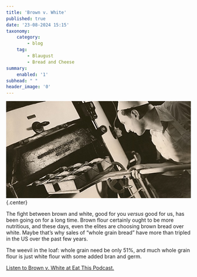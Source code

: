 ```yaml
---
title: 'Brown v. White'
published: true
date: '23-08-2024 15:15'
taxonomy:
    category:
        - blog
    tag:
        - Blaugust
        - Bread and Cheese
summary:
    enabled: '1'
subhead: " "
header_image: '0'
---
```


![Monochrome image of a baker putting loaf tins into an oven. The baker wears a pristine white chef's hat and is leaning forward on the right. The oven door on the left is open to receive the tins, which are lined up on a wooden peel.](odb-23-image.jpg){.center}

The fight between brown and white, good for you _versus_ good for us, has been going on for a long time. Brown flour certainly ought to be more nutritious, and these days, even the elites are choosing brown bread over white. Maybe that’s why sales of “whole grain bread” have more than tripled in the US over the past few years.

The weevil in the loaf: whole grain need be only 51%, and much whole grain flour is just white flour with some added bran and germ.

<a href="https://www.eatthispodcast.com/our-daily-bread-23/" rel=canonical>Listen to Brown v. White at Eat This Podcast.</a>